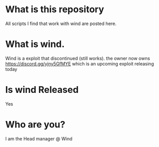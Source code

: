 # What is this repository
All scripts I find that work with wind are posted here.

# What is wind.
Wind is a exploit that discontinued (still works). the owner now owns https://discord.gg/yjny5GfMYE which is an upcoming exploit releasing today

# Is wind Released
Yes

# Who are you?
I am the Head manager @ Wind
